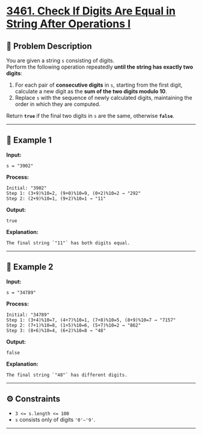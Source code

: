 # [3461. Check If Digits Are Equal in String After Operations I](https://leetcode.com/problems/check-if-digits-are-equal-in-string-after-operations-i/?envType=daily-question&envId=2025-10-23)

## 🧩 Problem Description

You are given a string `s` consisting of digits.  
Perform the following operation repeatedly **until the string has exactly two digits**:

1. For each pair of **consecutive digits** in `s`, starting from the first digit,  
   calculate a new digit as the **sum of the two digits modulo 10**.
2. Replace `s` with the sequence of newly calculated digits, maintaining the order in which they are computed.

Return **`true`** if the final two digits in `s` are the same, otherwise **`false`**.

---

## 🧠 Example 1

**Input:** 
```text
s = "3902"
```

**Process:**
```text
Initial: "3902"
Step 1: (3+9)%10=2, (9+0)%10=9, (0+2)%10=2 → "292"
Step 2: (2+9)%10=1, (9+2)%10=1 → "11"
```

**Output:**  
```text
true
```


**Explanation:**  
```text
The final string `"11"` has both digits equal.
```
---

## 🧠 Example 2

**Input:**  
```text
s = "34789"
```
**Process:**
```text
Initial: "34789"
Step 1: (3+4)%10=7, (4+7)%10=1, (7+8)%10=5, (8+9)%10=7 → "7157"
Step 2: (7+1)%10=8, (1+5)%10=6, (5+7)%10=2 → "862"
Step 3: (8+6)%10=4, (6+2)%10=8 → "48"
```


**Output:**  
```text
false
```

**Explanation:**  
```text
The final string `"48"` has different digits.
```
---

## ⚙️ Constraints

- `3 <= s.length <= 100`
- `s` consists only of digits `'0'–'9'`.

---